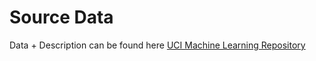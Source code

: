 # Source Data

Data + Description can be found here [UCI Machine Learning Repository](http://archive.ics.uci.edu/ml/datasets/Human+Activity+Recognition+Using+Smartphones)
